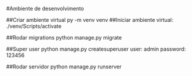 #Ambiente de desenvolvimento

##Criar ambiente virtual
py -m venv venv
##Iniciar ambiente virtual:
./venv/Scripts/activate

##Rodar migrations
python manage.py migrate

##Super user
python manage.py createsuperuser
user: admin
password: 123456

##Rodar servidor
python manage.py runserver